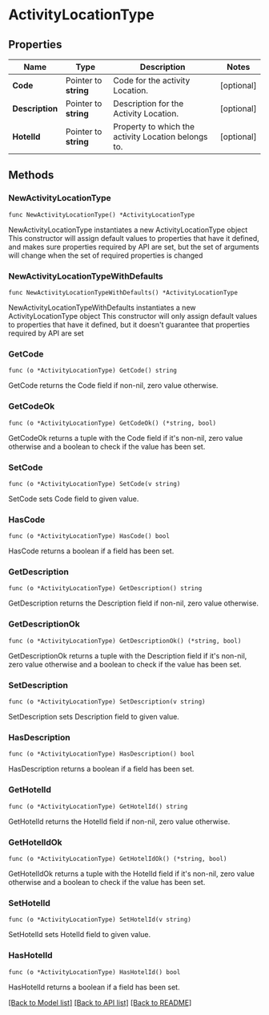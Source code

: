 # ActivityLocationType

## Properties

Name | Type | Description | Notes
------------ | ------------- | ------------- | -------------
**Code** | Pointer to **string** | Code for the activity Location. | [optional] 
**Description** | Pointer to **string** | Description for the Activity Location. | [optional] 
**HotelId** | Pointer to **string** | Property to which the activity Location belongs to. | [optional] 

## Methods

### NewActivityLocationType

`func NewActivityLocationType() *ActivityLocationType`

NewActivityLocationType instantiates a new ActivityLocationType object
This constructor will assign default values to properties that have it defined,
and makes sure properties required by API are set, but the set of arguments
will change when the set of required properties is changed

### NewActivityLocationTypeWithDefaults

`func NewActivityLocationTypeWithDefaults() *ActivityLocationType`

NewActivityLocationTypeWithDefaults instantiates a new ActivityLocationType object
This constructor will only assign default values to properties that have it defined,
but it doesn't guarantee that properties required by API are set

### GetCode

`func (o *ActivityLocationType) GetCode() string`

GetCode returns the Code field if non-nil, zero value otherwise.

### GetCodeOk

`func (o *ActivityLocationType) GetCodeOk() (*string, bool)`

GetCodeOk returns a tuple with the Code field if it's non-nil, zero value otherwise
and a boolean to check if the value has been set.

### SetCode

`func (o *ActivityLocationType) SetCode(v string)`

SetCode sets Code field to given value.

### HasCode

`func (o *ActivityLocationType) HasCode() bool`

HasCode returns a boolean if a field has been set.

### GetDescription

`func (o *ActivityLocationType) GetDescription() string`

GetDescription returns the Description field if non-nil, zero value otherwise.

### GetDescriptionOk

`func (o *ActivityLocationType) GetDescriptionOk() (*string, bool)`

GetDescriptionOk returns a tuple with the Description field if it's non-nil, zero value otherwise
and a boolean to check if the value has been set.

### SetDescription

`func (o *ActivityLocationType) SetDescription(v string)`

SetDescription sets Description field to given value.

### HasDescription

`func (o *ActivityLocationType) HasDescription() bool`

HasDescription returns a boolean if a field has been set.

### GetHotelId

`func (o *ActivityLocationType) GetHotelId() string`

GetHotelId returns the HotelId field if non-nil, zero value otherwise.

### GetHotelIdOk

`func (o *ActivityLocationType) GetHotelIdOk() (*string, bool)`

GetHotelIdOk returns a tuple with the HotelId field if it's non-nil, zero value otherwise
and a boolean to check if the value has been set.

### SetHotelId

`func (o *ActivityLocationType) SetHotelId(v string)`

SetHotelId sets HotelId field to given value.

### HasHotelId

`func (o *ActivityLocationType) HasHotelId() bool`

HasHotelId returns a boolean if a field has been set.


[[Back to Model list]](../README.md#documentation-for-models) [[Back to API list]](../README.md#documentation-for-api-endpoints) [[Back to README]](../README.md)


